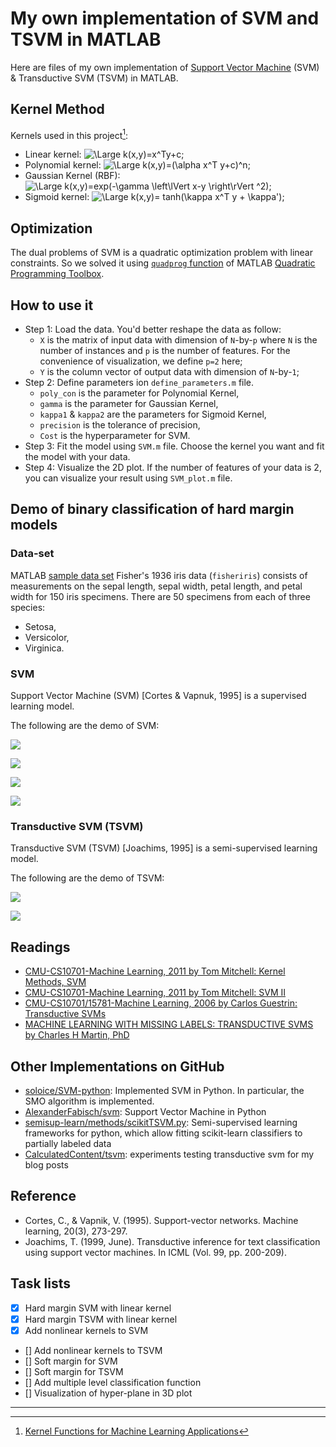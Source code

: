 # My own implementation of SVM and TSVM in MATLAB

Here are files of my own implementation of [Support Vector Machine](https://en.wikipedia.org/wiki/Support_vector_machine) (SVM) & Transductive SVM (TSVM) in MATLAB.

## Kernel Method

Kernels used in this project[^1]:

* Linear kernel: <img src="https://latex.codecogs.com/gif.latex?k%28x%2Cy%29%3Dx%5ETy&plus;c" title="\Large k(x,y)=x^Ty+c" />;
* Polynomial kernel: <img src="https://latex.codecogs.com/gif.latex?k%28x%2Cy%29%3D%28%5Calpha%20x%5ETy&plus;c%29%5En" title="\Large k(x,y)=(\alpha x^T y+c)^n" />;
* Gaussian Kernel (RBF): <img src="https://latex.codecogs.com/gif.latex?k%28x%2Cy%29%3Dexp%28-%5Cgamma%20%5Cleft%5ClVert%20x-y%20%5Cright%5CrVert%20%5E2%29" title="\Large k(x,y)=exp(-\gamma \left\lVert x-y \right\rVert ^2)" />;
* Sigmoid kernel: <img src="https://latex.codecogs.com/gif.latex?k%28x%2Cy%29%3D%20tanh%28%5Ckappa%20x%5ET%20y%20&plus;%20%5Ckappa%27%29" title="\Large k(x,y)= tanh(\kappa x^T y + \kappa')" />;

## Optimization

The dual problems of SVM is a quadratic optimization problem with linear constraints. So we solved it using [`quadprog` function](https://ww2.mathworks.cn/help/optim/ug/quadprog.html) of MATLAB [Quadratic Programming Toolbox](https://ww2.mathworks.cn/help/optim/quadratic-programming.html).

## How to use it

* Step 1: Load the data. You'd better reshape the data as follow: 
	* `X` is the matrix of input data with dimension of `N`-by-`p` where `N` is the number of instances and `p` is the number of features. For the convenience of visualization, we define `p=2` here;
	* `Y` is the column vector of output data with dimension of `N`-by-`1`;
* Step 2: Define parameters ion `define_parameters.m` file. 
	* `poly_con` is the parameter for Polynomial Kernel, 
	* `gamma` is the parameter for Gaussian Kernel, 
	* `kappa1` & `kappa2` are the parameters for Sigmoid Kernel, 
	* `precision` is the tolerance of precision,
	* `Cost` is the hyperparameter for SVM.
* Step 3: Fit the model using `SVM.m` file. Choose the kernel you want and fit the model with your data.
* Step 4: Visualize the 2D plot. If the number of features of your data is 2, you can visualize your result using `SVM_plot.m` file.

## Demo of binary classification of hard margin models


### Data-set

MATLAB [sample data set](https://ww2.mathworks.cn/help/stats/sample-data-sets.html) Fisher's 1936 iris data (`fisheriris`) consists of measurements on the sepal length, sepal width, petal length, and petal width for 150 iris specimens. There are 50 specimens from each of three species:

* Setosa,
* Versicolor,
* Virginica.

### SVM

Support Vector Machine (SVM) [Cortes & Vapnuk, 1995] is a supervised learning model.

The following are the demo of SVM:

![](SVM/SVM_linear_C=1000.png)

![](SVM/SVM_ploynomial_C=1000.png)

![](SVM/SVM_RBF_C=1000.png)

![](SVM/SVM_Sigmoid_C=1000.png)

### Transductive SVM (TSVM)

Transductive SVM (TSVM) [Joachims, 1995] is a semi-supervised learning model.

The following are the demo of TSVM:

![](TSVM/TSVM.png)

![](TSVM/TSVM2.png)


## Readings

* [CMU-CS10701-Machine Learning, 2011 by Tom Mitchell: Kernel Methods, SVM](http://www.cs.cmu.edu/~tom/10701_sp11/slides/Kernels_SVM_04_7_2011-ann.pdf)
* [CMU-CS10701-Machine Learning, 2011 by Tom Mitchell: SVM II](http://www.cs.cmu.edu/~tom/10701_sp11/slides/Kernels_SVM2_04_12_2011-ann.pdf)
* [CMU-CS10701/15781-Machine Learning, 2006 by Carlos Guestrin: Transductive SVMs](http://www.cs.cmu.edu/~guestrin/Class/10701-S06/Slides/tsvms-pca.pdf)
* [MACHINE LEARNING WITH MISSING LABELS: TRANSDUCTIVE SVMS by Charles H Martin, PhD](https://calculatedcontent.com/2014/09/23/machine-learning-with-missing-labels-transductive-svms/)

## Other Implementations on GitHub


* [soloice/SVM-python](https://github.com/soloice/SVM-python): Implemented SVM in Python. In particular, the SMO algorithm is implemented.
* [AlexanderFabisch/svm](https://github.com/AlexanderFabisch/svm): Support Vector Machine in Python
* [semisup-learn/methods/scikitTSVM.py](https://github.com/tmadl/semisup-learn/blob/master/methods/scikitTSVM.py): Semi-supervised learning frameworks for python, which allow fitting scikit-learn classifiers to partially labeled data
* [CalculatedContent/tsvm](https://github.com/CalculatedContent/tsvm): experiments testing transductive svm for my blog posts


## Reference

* Cortes, C., & Vapnik, V. (1995). Support-vector networks. Machine learning, 20(3), 273-297.
* Joachims, T. (1999, June). Transductive inference for text classification using support vector machines. In ICML (Vol. 99, pp. 200-209).

## Task lists

- [x] Hard margin SVM with linear kernel
- [x] Hard margin TSVM with linear kernel
- [X] Add nonlinear kernels to SVM
- [] Add nonlinear kernels to TSVM
- [] Soft margin for SVM
- [] Soft margin for TSVM
- [] Add multiple level classification function
- [] Visualization of hyper-plane in 3D plot

---

[^1]: [Kernel Functions for Machine Learning Applications](http://crsouza.com/2010/03/17/kernel-functions-for-machine-learning-applications/#linear)